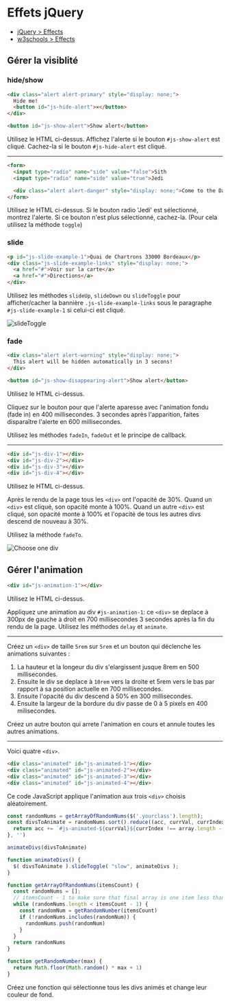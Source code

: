 # Effets jQuery

+ [jQuery > Effects](https://api.jquery.com/category/effects/)
+ [w3schools > Effects](https://www.w3schools.com/jquery/jquery_ref_effects.asp)

## Gérer la visiblité

### hide/show
```html
<div class="alert alert-primary" style="display: none;">
  Hide me!
  <button id="js-hide-alert">✕</button>
</div>

<button id="js-show-alert">Show alert</button>
```
Utilisez le HTML ci-dessus.
Affichez l'alerte si le bouton `#js-show-alert` est cliqué. Cachez-la si le bouton `#js-hide-alert` est cliqué.

---

```html
<form>
  <input type="radio" name="side" value="false">Sith
  <input type="radio" name="side" value="true">Jedi

  <div class="alert alert-danger" style="display: none;">Come to the Dark Side</div>
</form>
```
Utilisez le HTML ci-dessus.
Si le bouton radio 'Jedi' est sélectionné, montrez l'alerte. Si ce bouton n'est plus sélectionné, cachez-la.
(Pour cela utilisez la méthode `toggle`)

### slide

```html
<p id="js-slide-example-1">Quai de Chartrons 33000 Bordeaux</p>
<div class="js-slide-example-links" style="display: none;">
  <a href="#">Voir sur la carte</a>
  <a href="#">Directions</a>
</div>
```

Utilisez les méthodes `slideUp`, `slideDown` ou `slideToggle` pour afficher/cacher la bannière `.js-slide-example-links` sous le paragraphe `#js-slide-example-1` si celui-ci est cliqué.

![slideToggle](https://i.ibb.co/T43qPQt/slide-toggle.gif)

### fade

```html
<div class="alert alert-warning" style="display: none;">
  This alert will be hidden automatically in 3 secons!
</div>

<button id="js-show-disappearing-alert">Show alert</button>
```
Utilisez le HTML ci-dessus.

Cliquez sur le bouton pour que l'alerte aparesse avec l'animation fondu (fade in) en 400 millisecondes. 3 secondes après l'apparition, faites disparaître l'alerte en 600 millisecondes.

Utilisez les méthodes `fadeIn`, `fadeOut` et le principe de callback.

---

```html
<div id="js-div-1"></div>
<div id="js-div-2"></div>
<div id="js-div-3"></div>
<div id="js-div-4"></div>
```

Utilisez le HTML ci-dessus.

Après le rendu de la page tous les `<div>` ont l'opacité de 30%. Quand un `<div>` est cliqué, son opacité monte à 100%. Quand un autre `<div>` est cliqué, son opacité monte à 100% et l'opacité de tous les autres divs descend de nouveau à 30%.

Utilisez la méthode `fadeTo`.

![Choose one div](https://i.ibb.co/NYhBZV1/choose-one-div.gif)


## Gérer l'animation

```html
<div id="js-animation-1"></div>
```

Utilisez le HTML ci-dessus.

Appliquez une animation au div `#js-animation-1`: ce `<div>` se deplace à 300px de gauche à droit en 700 millisecondes 3 secondes après la fin du rendu de la page. Utilisez les méthodes `delay` et `animate`.

---

Créez un `<div>` de taille `5rem` sur `5rem` et un bouton qui déclenche les animations suivantes :
1. La hauteur et la longeur du div s'elargissent jusque 8rem en 500 millisecondes.
2. Ensuite le div se deplace à `10rem` vers la droite et 5rem vers le bas par rapport à sa position actuelle en 700 millisecondes.
3. Ensuite l'opacité du div descend à 50% en 300 millisecondes.
4. Ensuite la largeur de la bordure du div passe de 0 à 5 pixels en 400 milisecondes.

Créez un autre bouton qui arrete l'animation en cours et annule toutes les autres animations.

---

Voici quatre `<div>`.

```html
<div class="animated" id="js-animated-1"></div>
<div class="animated" id="js-animated-2"></div>
<div class="animated" id="js-animated-3"></div>
<div class="animated" id="js-animated-4"></div>
```

Ce code JavaScript applique l'animation aux trois `<div>` choisis aléatoirement.

```js
const randomNums = getArrayOfRandomNums($('.yourclass').length);
const divsToAnimate = randomNums.sort().reduce((acc, currVal, currIndex, array) => {
  return acc += `#js-animated-${currVal}${currIndex !== array.length - 1 ? ',' : ''}`
}, '')

animateDivs(divsToAnimate)

function animateDivs() {
  $( divsToAnimate ).slideToggle( "slow", animateDivs );
}

function getArrayOfRandomNums(itemsCount) {
  const randomNums = [];
  // itemsCount - 1 to make sure that final array is one item less than all of the divs in HTML
  while (randomNums.length < itemsCount - 1) {
    const randomNum = getRandomNumber(itemsCount)
    if (!randomNums.includes(randomNum)) {
      randomNums.push(randomNum)
    }
  }
  return randomNums
}

function getRandomNumber(max) {
  return Math.floor(Math.random() * max + 1)
}
```

Créez une fonction qui sélectionne tous les divs animés et change leur couleur de fond.
